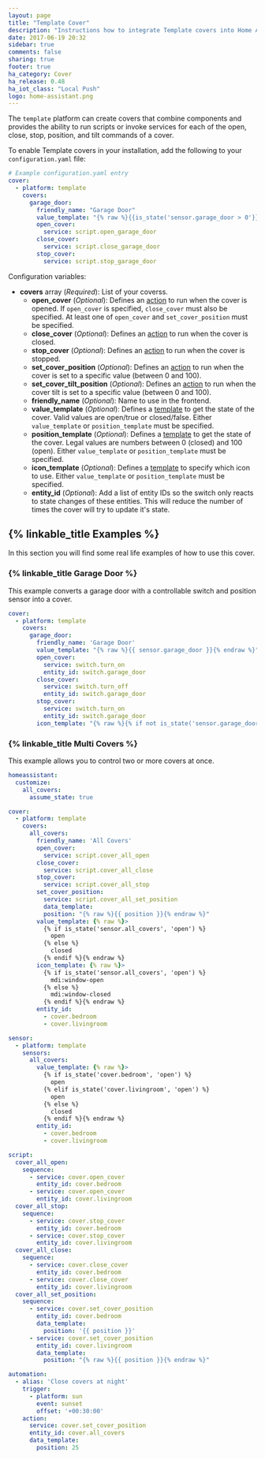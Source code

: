 ```yaml
---
layout: page
title: "Template Cover"
description: "Instructions how to integrate Template covers into Home Assistant."
date: 2017-06-19 20:32
sidebar: true
comments: false
sharing: true
footer: true
ha_category: Cover
ha_release: 0.48
ha_iot_class: "Local Push"
logo: home-assistant.png
---
```


The `template` platform can create covers that combine components and provides the ability to run scripts or invoke services for each of the open, close, stop, position, and tilt commands of a cover.

To enable Template covers in your installation, add the following to your `configuration.yaml` file:

```yaml
# Example configuration.yaml entry
cover:
  - platform: template
    covers:
      garage_door:
        friendly_name: "Garage Door"
        value_template: "{% raw %}{{is_state('sensor.garage_door > 0'}}{% endraw %}"
        open_cover:
          service: script.open_garage_door
        close_cover:
          service: script.close_garage_door
        stop_cover:
          service: script.stop_garage_door
```

Configuration variables:

- **covers** array (*Required*): List of your coverss.
  - **open_cover** (*Optional*): Defines an [action](/getting-started/automation/) to run when the cover is opened.  If `open_cover` is specified, `close_cover` must also be specified.  At least one of `open_cover` and `set_cover_position` must be specified.
  - **close_cover** (*Optional*): Defines an [action](/getting-started/automation/) to run when the cover is closed.
  - **stop_cover** (*Optional*): Defines an [action](/getting-started/automation/) to run when the cover is stopped.
  - **set_cover_position** (*Optional*): Defines an [action](/getting-started/automation/) to run when the cover is set to a specific value (between 0 and 100).
  - **set_cover_tilt_position** (*Optional*): Defines an [action](/getting-started/automation/) to run when the cover tilt is set to a specific value (between 0 and 100).
  - **friendly_name** (*Optional*): Name to use in the frontend.
  - **value_template** (*Optional*): Defines a [template](/topics/templating/) to get the state of the cover. Valid values are open/true or closed/false. Either `value_template` or `position_template` must be specified.
  - **position_template** (*Optional*): Defines a [template](/topics/templating/) to get the state of the cover. Legal values are numbers between 0 (closed) and 100 (open). Either `value_template` or `position_template` must be specified.
  - **icon_template** (*Optional*): Defines a [template](/topics/templating/) to specify which icon to use. Either `value_template` or `position_template` must be specified.
  - **entity_id** (*Optional*): Add a list of entity IDs so the switch only reacts to state changes of these entities. This will reduce the number of times the cover will try to update it's state.


## {% linkable_title Examples %}

In this section you will find some real life examples of how to use this cover.

### {% linkable_title Garage Door %}

This example converts a garage door with a controllable switch and position sensor into a cover.

```yaml
cover:
  - platform: template
    covers:
      garage_door:
        friendly_name: 'Garage Door'
        value_template: "{% raw %}{{ sensor.garage_door }}{% endraw %}"
        open_cover:
          service: switch.turn_on
          entity_id: switch.garage_door
        close_cover:
          service: switch.turn_off
          entity_id: switch.garage_door
        stop_cover:
          service: switch.turn_on
          entity_id: switch.garage_door
        icon_template: "{% raw %}{% if not is_state('sensor.garage_door', 'on') %}mdi:garage-open{% else %}mdi:garage{% endif %}{% endraw %}"

```

### {% linkable_title Multi Covers %}

This example allows you to control two or more covers at once.

```yaml
homeassistant:
  customize:
    all_covers:
      assume_state: true

cover:
  - platform: template
    covers:
      all_covers:
        friendly_name: 'All Covers'
        open_cover:
          service: script.cover_all_open
        close_cover:
          service: script.cover_all_close
        stop_cover:
          service: script.cover_all_stop
        set_cover_position:
          service: script.cover_all_set_position
          data_template:
          position: "{% raw %}{{ position }}{% endraw %}"
        value_template: {% raw %}>
          {% if is_state('sensor.all_covers', 'open') %}
            open
          {% else %}
            closed
          {% endif %}{% endraw %}
        icon_template: {% raw %}>
          {% if is_state('sensor.all_covers', 'open') %}
            mdi:window-open
          {% else %}
            mdi:window-closed
          {% endif %}{% endraw %}
        entity_id:
          - cover.bedroom
          - cover.livingroom

sensor:
  - platform: template
    sensors:
      all_covers:
        value_template: {% raw %}>
          {% if is_state('cover.bedroom', 'open') %}
            open
          {% elif is_state('cover.livingroom', 'open') %}
            open
          {% else %}
            closed
          {% endif %}{% endraw %}
        entity_id:
          - cover.bedroom
          - cover.livingroom

script:
  cover_all_open:
    sequence:
      - service: cover.open_cover
        entity_id: cover.bedroom
      - service: cover.open_cover
        entity_id: cover.livingroom
  cover_all_stop:
    sequence:
      - service: cover.stop_cover
        entity_id: cover.bedroom
      - service: cover.stop_cover
        entity_id: cover.livingroom
  cover_all_close:
    sequence:
      - service: cover.close_cover
        entity_id: cover.bedroom
      - service: cover.close_cover
        entity_id: cover.livingroom
  cover_all_set_position:
    sequence:
      - service: cover.set_cover_position
        entity_id: cover.bedroom
        data_template:
          position: '{{ position }}'
      - service: cover.set_cover_position
        entity_id: cover.livingroom
        data_template:
          position: "{% raw %}{{ position }}{% endraw %}"

automation:
  - alias: 'Close covers at night'
    trigger:
      - platform: sun
        event: sunset
        offset: '+00:30:00'
    action:
      service: cover.set_cover_position
      entity_id: cover.all_covers
      data_template:
        position: 25
```
